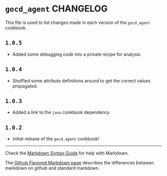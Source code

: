 # `gocd_agent` CHANGELOG

This file is used to list changes made in each version of the `gocd_agent` cookbook.


## `1.0.5`
- Added some debugging code into a private recipe for analysis.

## `1.0.4`
- Shuffled some attribute definitions around to get the correct values propagated.

## `1.0.3`
- Added a link to the `java` cookbook dependency

## `1.0.2`
- Initial release of the `gocd_agent` cookbook!

- - -
Check the [Markdown Syntax Guide](http://daringfireball.net/projects/markdown/syntax) for help with Markdown.

The [Github Flavored Markdown page](http://github.github.com/github-flavored-markdown/) describes the differences between markdown on github and standard markdown.
